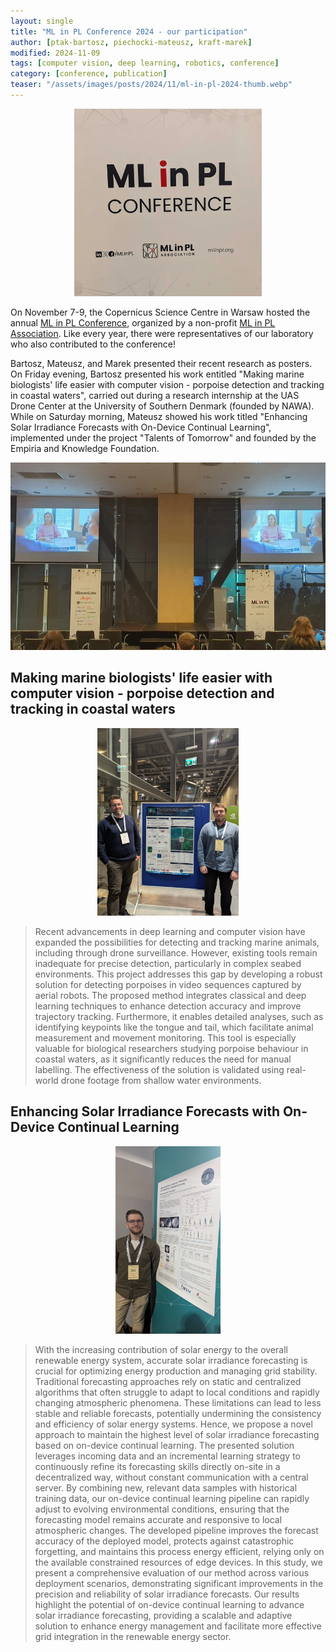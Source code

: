 ```yaml
---
layout: single
title: "ML in PL Conference 2024 - our participation"
author: [ptak-bartosz, piechocki-mateusz, kraft-marek]
modified: 2024-11-09
tags: [computer vision, deep learning, robotics, conference]
category: [conference, publication]
teaser: "/assets/images/posts/2024/11/ml-in-pl-2024-thumb.webp"
---
```


<p align="center">
    <img src="/assets/images/posts/2024/11/ml-in-pl-2024-thumb.webp" height="300px" />
</p>

On November 7-9, the Copernicus Science Centre in Warsaw hosted the annual [ML in PL Conference](https://conference.mlinpl.org/), organized by a non-profit [ML in PL Association](https://mlinpl.org/). Like every year, there were representatives of our laboratory who also contributed to the conference!

Bartosz, Mateusz, and Marek presented their recent research as posters. On Friday evening, Bartosz presented his work entitled "Making marine biologists' life easier with computer vision - porpoise detection and tracking in coastal waters", carried out during a research internship at the UAS Drone Center at the University of Southern Denmark (founded by NAWA). While on Saturday morning, Mateusz showed his work titled "Enhancing Solar Irradiance Forecasts with On-Device Continual Learning", implemented under the project "Talents of Tomorrow" and founded by the Empiria and Knowledge Foundation.

<p align="center">
    <img src="/assets/images/posts/2024/11/ml-in-pl-2024-lecture-room.webp" height="300px" />
</p>


## Making marine biologists' life easier with computer vision - porpoise detection and tracking in coastal waters

<p align="center">
    <img src="/assets/images/posts/2024/11/ml-in-pl-2024-bartosz-marek.webp" height="300px" />
</p>

> Recent advancements in deep learning and computer vision have expanded the possibilities for detecting and tracking marine animals, including through drone surveillance. However, existing tools remain inadequate for precise detection, particularly in complex seabed environments. This project addresses this gap by developing a robust solution for detecting porpoises in video sequences captured by aerial robots. The proposed method integrates classical and deep learning techniques to enhance detection accuracy and improve trajectory tracking. Furthermore, it enables detailed analyses, such as identifying keypoints like the tongue and tail, which facilitate animal measurement and movement monitoring. This tool is especially valuable for biological researchers studying porpoise behaviour in coastal waters, as it significantly reduces the need for manual labelling. The effectiveness of the solution is validated using real-world drone footage from shallow water environments.


## Enhancing Solar Irradiance Forecasts with On-Device Continual Learning

<p align="center">
    <img src="/assets/images/posts/2024/11/ml-in-pl-2024-mateusz.webp" height="300px" />
</p>

> With the increasing contribution of solar energy to the overall renewable energy system, accurate solar irradiance forecasting is crucial for optimizing energy production and managing grid stability. Traditional forecasting approaches rely on static and centralized algorithms that often struggle to adapt to local conditions and rapidly changing atmospheric phenomena. These limitations can lead to less stable and reliable forecasts, potentially undermining the consistency and efficiency of solar energy systems. Hence, we propose a novel approach to maintain the highest level of solar irradiance forecasting based on on-device continual learning. The presented solution leverages incoming data and an incremental learning strategy to continuously refine its forecasting skills directly on-site in a decentralized way, without constant communication with a central server. By combining new, relevant data samples with historical training data, our on-device continual learning pipeline can rapidly adjust to evolving environmental conditions, ensuring that the forecasting model remains accurate and responsive to local atmospheric changes. The developed pipeline improves the forecast accuracy of the deployed model, protects against catastrophic forgetting, and maintains this process energy efficient, relying only on the available constrained resources of edge devices. In this study, we present a comprehensive evaluation of our method across various deployment scenarios, demonstrating significant improvements in the precision and reliability of solar irradiance forecasts. Our results highlight the potential of on-device continual learning to advance solar irradiance forecasting, providing a scalable and adaptive solution to enhance energy management and facilitate more effective grid integration in the renewable energy sector.
